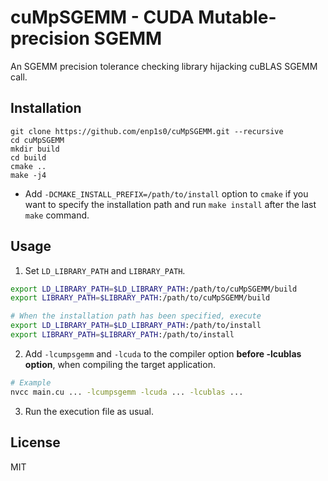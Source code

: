 # cuMpSGEMM - CUDA Mutable-precision SGEMM

An SGEMM precision tolerance checking library hijacking cuBLAS SGEMM call.

## Installation
```
git clone https://github.com/enp1s0/cuMpSGEMM.git --recursive
cd cuMpSGEMM
mkdir build
cd build
cmake ..
make -j4
```

- Add `-DCMAKE_INSTALL_PREFIX=/path/to/install` option to `cmake` if you want to specify the installation path and run `make install` after the last `make` command.

## Usage

1. Set `LD_LIBRARY_PATH` and `LIBRARY_PATH`.

```bash
export LD_LIBRARY_PATH=$LD_LIBRARY_PATH:/path/to/cuMpSGEMM/build
export LIBRARY_PATH=$LIBRARY_PATH:/path/to/cuMpSGEMM/build

# When the installation path has been specified, execute
export LD_LIBRARY_PATH=$LD_LIBRARY_PATH:/path/to/install
export LIBRARY_PATH=$LIBRARY_PATH:/path/to/install
```

2. Add `-lcumpsgemm` and `-lcuda` to the compiler option **before -lcublas option**, when compiling the target application.

```bash
# Example
nvcc main.cu ... -lcumpsgemm -lcuda ... -lcublas ...
```

3. Run the execution file as usual.

## License
MIT
